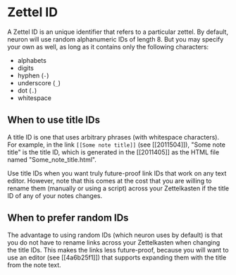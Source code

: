 # Zettel ID

A Zettel ID is an unique identifier that refers to a particular zettel. By
default, neuron will use random alphanumeric IDs of length 8. But you may
specify your own as well, as long as it contains only the following characters:

* alphabets 
* digits
* hyphen (`-`)
* underscore (`_`)
* dot (`.`)
* whitespace

## When to use title IDs

A title ID is one that uses arbitrary phrases (with whitespace characters). For example, in the link `[[Some note title]]` (see [[2011504]]), "Some note title" is the title ID, which is generated in the [[2011405]] as the HTML file named "Some_note_title.html".

Use title IDs when you want truly future-proof link IDs that work on any text editor. However, note that this comes at the cost that you are willing to rename them (manually or using a script) across your Zettelkasten if the title ID of any of your notes changes.

## When to prefer random IDs

The advantage to using random IDs (which neuron uses by default) is that you do not have to rename links across your Zettelkasten when changing the title IDs. This makes the links less future-proof, because you will want to use an editor (see [[4a6b25f1]]) that supports expanding them with the title from the note text. 